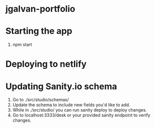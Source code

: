 # jgalvan-portfolio

# Starting the app
1. npm start

# Deploying to netlify


# Updating Sanity.io schema
1. Go to ./src/studio/schemas/
2. Update the schema to include new fields you'd like to add.
3. While in ./src/studio/ you can run sanity deploy to deploy changes.
4. Go to localhost:3333/desk or your provided sanity endpoint to verify changes.
